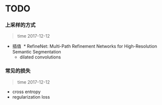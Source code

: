 # TODO

### 上采样的方式
> time 2017-12-12

* 插值
  * RefineNet: Multi-Path Refinement Networks for High-Resolution Semantic Segmentation
  * dilated convolutions

### 常见的损失
> time 2017-12-12
 * cross entropy
 * regularization loss
 

